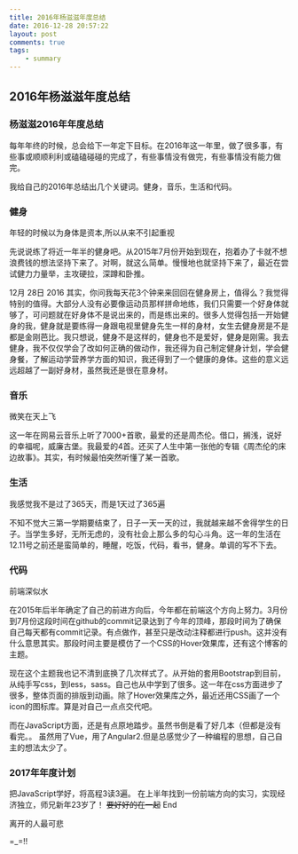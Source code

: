 ```yaml
---
title: 2016年杨滋滋年度总结
date: 2016-12-28 20:57:22
layout: post
comments: true
tags:
    - summary
---
```


## 2016年杨滋滋年度总结

### 杨滋滋2016年年度总结

每年年终的时候，总会给下一年定下目标。在2016年这一年里，做了很多事，有些事或顺顺利利或磕磕碰碰的完成了，有些事情没有做完，有些事情没有能力做完。

我给自己的2016年总结出几个关键词。健身，音乐，生活和代码。

<!-- more -->

### 健身

年轻的时候以为身体是资本,所以从来不引起重视

先说说练了将近一年半的健身吧。从2015年7月份开始到现在，抱着办了卡就不想浪费钱的想法坚持下来了。对啊，就这么简单。慢慢地也就坚持下来了，最近在尝试健力力量举，主攻硬拉，深蹲和卧推。

12月 28日 2016
其实，你问我每天花3个钟来来回回在健身房上，值得么？我觉得特别的值得。大部分人没有必要像运动员那样拼命地练，我们只需要一个好身体就够了，可问题就在好身体不是说出来的，而是练出来的。很多人觉得包括一开始健身的我，健身就是要练得一身跟电视里健身先生一样的身材，女生去健身房是不是都是金刚芭比。我只想说，健身不是这样的，健身也不是爱好，健身是刚需。我去健身，我不仅仅学会了改如何正确的做动作，我还得为自己制定健身计划，学会健身餐，了解运动学营养学方面的知识，我还得到了一个健康的身体。这些的意义远远超越了一副好身材，虽然我还是很在意身材。

### 音乐

微笑在天上飞

这一年在网易云音乐上听了7000+首歌，最爱的还是周杰伦。借口，搁浅，说好的幸福呢，威廉古堡。我最爱的4首。还买了人生中第一张他的专辑《周杰伦的床边故事》。其实，有时候最怕突然听懂了某一首歌。

### 生活

我感觉我不是过了365天，而是1天过了365遍

不知不觉大三第一学期要结束了，日子一天一天的过，我就越来越不舍得学生的日子。当学生多好，无所无虑的，没有社会上那么多的勾心斗角。这一年的生活在12.11号之前还是蛮简单的，睡醒，吃饭，代码，看书，健身。单调的写不下去。

### 代码

前端深似水

在2015年后半年确定了自己的前进方向后，今年都在前端这个方向上努力。3月份到7月份这段时间在github的commit记录达到了今年的顶峰，那段时间为了确保自己每天都有commit记录。有点做作，甚至只是改动注释都进行push。这并没有什么意思其实。那段时间主要是模仿了一个CSS的Hover效果库，还有这个博客的主题。

现在这个主题我也记不清到底换了几次样式了。从开始的套用Bootstrap到目前，从纯手写css，到less，sass。自己也从中学到了很多。这一年在css方面进步了很多，整体页面的排版到动画。除了Hover效果库之外，最近还用CSS画了一个icon的图标库。算是对自己一点点交代吧。

而在JavaScript方面，还是有点原地踏步。虽然书倒是看了好几本（但都是没有看完。。 虽然用了Vue，用了Angular2.但是总感觉少了一种编程的思想，自己自主的想法太少了。

### 2017年年度计划

把JavaScript学好，将高程3读3遍。
在上半年找到一份前端方向的实习，实现经济独立，师兄新年23岁了！
~~要好好的在一起~~
End

离开的人最可悲

=_=!!